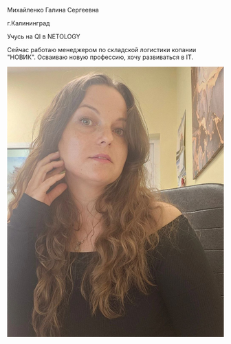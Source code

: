 Михайленко Галина Сергеевна

г.Калининград

Учусь на QI в NETOLOGY

Сейчас работаю менеджером по складской логистики копании "НОВИК". Осваиваю новую профессию, хочу развиваться в IT.

![](https://github.com/GalinaMQI/Me/blob/main/photo_2024-12-22_13-20-38.png)
